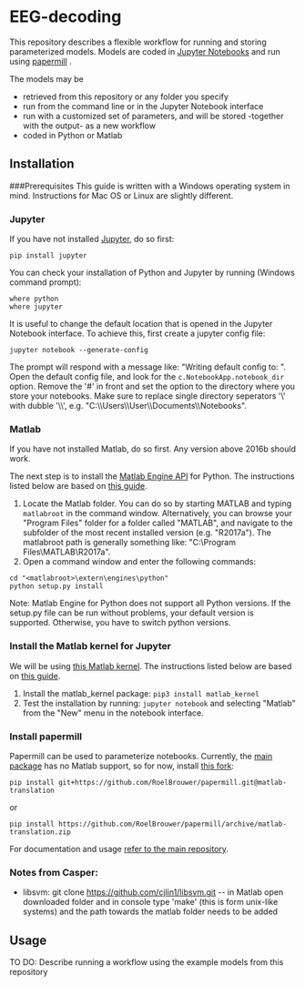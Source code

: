 # EEG-decoding
This repository describes a flexible workflow for running and storing parameterized models.
Models are coded in [Jupyter Notebooks](https://jupyter.readthedocs.io/en/latest/install.html) and run using [papermill](https://github.com/nteract/papermill) .

The models may be
*  retrieved from this repository or any folder you specify 
*  run from the command line or in the Jupyter Notebook interface
*  run with a customized set of parameters, and will be stored -together with the output- as a new workflow
*  coded in Python or Matlab

## Installation


###Prerequisites
This guide is written with a Windows operating system in mind. Instructions for Mac OS or Linux are slightly different.

### Jupyter
If you have not installed [Jupyter](https://jupyter.readthedocs.io/en/latest/install.html), do so first:
```
pip install jupyter
```
You can check your installation of Python and Jupyter by running (Windows command prompt):
```
where python
where jupyter
```

It is useful to change the default location that is opened in the Jupyter Notebook interface. To achieve this, first create a jupyter config file:
```
jupyter notebook --generate-config
```
The prompt will respond with a message like: "Writing default config to: <path>". Open the default config file, and look for the ```c.NotebookApp.notebook_dir``` option. Remove the '#' in front and set the option to the directory where you store your notebooks. Make sure to replace single directory seperators '\\' with dubble '\\\\', e.g. "C:\\\\Users\\\\User\\\\Documents\\\\Notebooks".

### Matlab
If you have not installed Matlab, do so first. Any version above 2016b should work.

The next step is to install the [Matlab Engine API](https://nl.mathworks.com/help/matlab/matlab-engine-for-python.html) for Python. The instructions listed below are based on [this guide](https://nl.mathworks.com/help/matlab/matlab_external/install-the-matlab-engine-for-python.html).

1. Locate the Matlab folder. You can do so by starting MATLAB and typing ```matlabroot``` in the command window. Alternatively, you can browse your "Program Files" folder for a folder called "MATLAB", and navigate to the subfolder of the most recent installed version (e.g. "R2017a"). The matlabroot path is generally something like: "C:\Program Files\MATLAB\R2017a".
2. Open a command window and enter the following commands:
```
cd "<matlabroot>\extern\engines\python"
python setup.py install
```

Note: Matlab Engine for Python does not support all Python versions. If the setup.py file can be run without problems, your default version is supported. Otherwise, you have to switch python versions.

### Install the Matlab kernel for Jupyter
We will be using [this Matlab kernel](https://github.com/Calysto/matlab_kernel). The instructions listed below are based on [this guide](https://github.com/Calysto/matlab_kernel/blob/master/README.rst).

1. Install the matlab_kernel package: ```pip3 install matlab_kernel```
2. Test the installation by running: ```jupyter notebook``` and selecting "Matlab" from the "New" menu in the notebook interface.

### Install papermill 
Papermill can be used to parameterize notebooks.
Currently, the [main package](https://github.com/nteract/papermill) has no Matlab support, so for now, install [this fork](https://github.com/RoelBrouwer/papermill):

```
pip install git+https://github.com/RoelBrouwer/papermill.git@matlab-translation
```
or
```
pip install https://github.com/RoelBrouwer/papermill/archive/matlab-translation.zip
```

For documentation and usage [refer to the main repository](https://github.com/nteract/papermill#usage).

### Notes from Casper:

* libsvm: git clone https://github.com/cjlin1/libsvm.git -- in Matlab open downloaded folder and in console type 'make' (this is form unix-like systems) and the path towards the matlab folder needs to be added

## Usage
TO DO: Describe running a workflow using the example models from this repository
